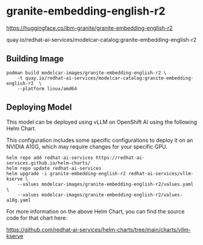 # granite-embedding-english-r2

https://huggingface.co/ibm-granite/granite-embedding-english-r2

quay.io/redhat-ai-services/modelcar-catalog:granite-embedding-english-r2

## Building Image

```
podman build modelcar-images/granite-embedding-english-r2 \
    -t quay.io/redhat-ai-services/modelcar-catalog:granite-embedding-english-r2  \
    --platform linux/amd64
```

## Deploying Model

This model can be deployed using vLLM on OpenShift AI using the following Helm Chart.

This configuration includes some specific configurations to deploy it on an NVIDIA A10G, which may require changes for your specific GPU.

```
helm repo add redhat-ai-services https://redhat-ai-services.github.io/helm-charts/
helm repo update redhat-ai-services
helm upgrade -i granite-embedding-english-r2 redhat-ai-services/vllm-kserve \
    --values modelcar-images/granite-embedding-english-r2/values.yaml \
    --values modelcar-images/granite-embedding-english-r2/values-a10g.yaml
```

For more information on the above Helm Chart, you can find the source code for that chart here:

https://github.com/redhat-ai-services/helm-charts/tree/main/charts/vllm-kserve
